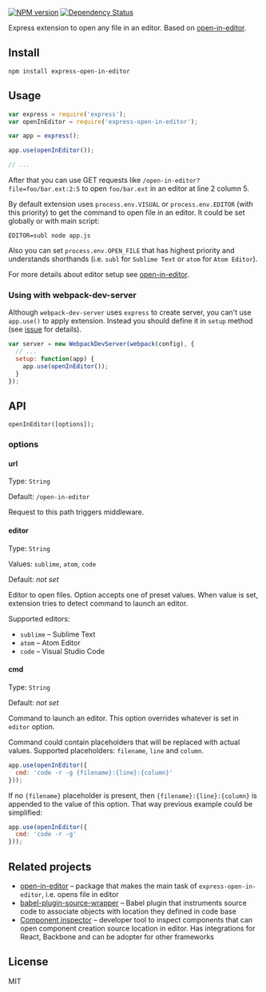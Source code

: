 [![NPM version](https://img.shields.io/npm/v/express-open-in-editor.svg)](https://www.npmjs.com/package/express-open-in-editor)
[![Dependency Status](https://img.shields.io/david/lahmatiy/express-open-in-editor.svg)](https://david-dm.org/lahmatiy/express-open-in-editor)

Express extension to open any file in an editor. Based on [open-in-editor](https://github.com/lahmatiy/open-in-editor).

## Install

```
npm install express-open-in-editor
```

## Usage

```js
var express = require('express');
var openInEditor = require('express-open-in-editor');

var app = express();

app.use(openInEditor());

// ...
```

After that you can use GET requests like `/open-in-editor?file=foo/bar.ext:2:5` to open `foo/bar.ext` in an editor at line 2 column 5.

By default extension uses `process.env.VISUAL` or `process.env.EDITOR` (with this priority) to get the command to open file in an editor. It could be set globally or with main script:

```
EDITOR=subl node app.js
```

Also you can set `process.env.OPEN_FILE` that has highest priority and understands shorthands (i.e. `subl` for `Sublime Text` or `atom` for `Atom Editor`).

For more details about editor setup see [open-in-editor](https://github.com/lahmatiy/open-in-editor).

### Using with webpack-dev-server

Although `webpack-dev-server` uses `express` to create server, you can't use `app.use()` to apply extension. Instead you should define it in `setup` method (see [issue](https://github.com/webpack/webpack-dev-server/issues/285) for details).

```js
var server = new WebpackDevServer(webpack(config), {
  // ...
  setup: function(app) {
    app.use(openInEditor());
  }
});
```

## API

```
openInEditor([options]);
```

### options

#### url

Type: `String`

Default: `/open-in-editor`

Request to this path triggers middleware.

#### editor

Type: `String`

Values: `sublime`, `atom`, `code`

Default: *not set*

Editor to open files. Option accepts one of preset values. When value is set, extension tries to detect command to launch an editor.

Supported editors:

- `sublime` – Sublime Text
- `atom` – Atom Editor
- `code` – Visual Studio Code

#### cmd

Type: `String`

Default: *not set*

Command to launch an editor. This option overrides whatever is set in `editor` option.

Command could contain placeholders that will be replaced with actual values. Supported placeholders: `filename`, `line` and `column`.

```js
app.use(openInEditor({
  cmd: 'code -r -g {filename}:{line}:{column}'
}));
```

If no `{filename}` placeholder is present, then `{filename}:{line}:{column}` is appended to the value of this option. That way previous example could be simplified:

```js
app.use(openInEditor({
  cmd: 'code -r -g'
}));
```

## Related projects

- [open-in-editor](https://github.com/lahmatiy/open-in-editor) – package that makes the main task of `express-open-in-editor`, i.e. opens file in editor
- [babel-plugin-source-wrapper](https://github.com/restrry/babel-plugin-source-wrapper) – Babel plugin that instruments source code to associate objects with location they defined in code base
- [Component inspector](https://github.com/lahmatiy/component-inspector) – developer tool to inspect components that can open component creation source location in editor. Has integrations for React, Backbone and can be adopter for other frameworks

## License

MIT
